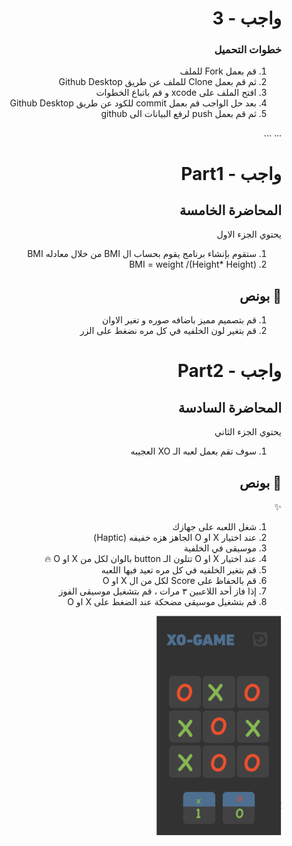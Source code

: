 <div dir="rtl">

# واجب  - 3

### خطوات التحميل 

1. قم  بعمل Fork للملف 
2. ثم قم بعمل Clone للملف عن طريق Github Desktop
3. افتح الملف على xcode و قم باتباع الخطوات
4. بعد حل الواجب قم بعمل  commit للكود عن طريق Github Desktop
5. ثم قم بعمل push لرفع البيانات الى github

...
...
# واجب  - Part1 
## المحاضرة الخامسة
 يحتوي الجزء الاول 
1. ستقوم بإنشاء برنامج  يقوم بحساب ال BMI  من خلال معادله BMI 
2. BMI = weight /(Height* Height)

## 🌟 بونص
1. قم بتصميم مميز باضافه صوره و تغير الاوان
2.  قم بتغير لون الخلفيه في كل مره نضغط على الزر
  

# واجب  - Part2
##  المحاضرة السادسة
يحتوي الجزء الثاني 
1. سوف تقم بعمل لعبه الـ XO العجيبه

## 🌟 بونص
✨
1. شغل اللعبه على جهازك
2. عند اختيار X او O الجاهز هزه خفيفه (Haptic)
3. موسيقى في الخلفية
4. عند اختيار  X او O  تتلون الـ button بالوان لكل من X او O
🔥
5. قم بتغير الخلفيه في كل مره تعيد فيها اللعبه
6. قم بالحفاظ على Score لكل من ال X او O 
7. إذا فاز أحد اللاعبين ٣ مرات ، قم بتشغيل موسيقى الفوز
8. قم بتشغيل موسيقى مضحكة عند الضغط على X او O
<img src="/XO.png" width="200px">

</div>
